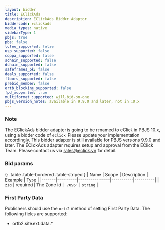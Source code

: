 ```yaml
---
layout: bidder
title: EClickAds
description: EClickAds Bidder Adaptor
biddercode: eclickads
media_types: native
sidebarType: 1
pbjs: true
pbs: false
tcfeu_supported: false
usp_supported: false
coppa_supported: false
schain_supported: false
dchain_supported: false
safeframes_ok: false
deals_supported: false
floors_supported: false
prebid_member: false
ortb_blocking_supported: false
fpd_supported: true
multiformat_supported: will-bid-on-one
pbjs_version_notes: available in 9.9.0 and later, not in 10.x
---
```


### Note
The EClickAds bidder adapter is going to be renamed to eClick in PBJS 10.x, using a bidder code of `eclick`. Please update your implementation accordingly. This bidder adapter is still available for PBJS versions 9.9.0 and later.
The EClickAds adapter requires setup and approval from the EClick Team. Please contact us via <sales@eclick.vn> for detail.

### Bid params

{: .table .table-bordered .table-striped }
| Name  | Scope    | Description    | Example   | Type     |
|-------|----------|----------------|-----------|----------|
| `zid` | required | The Zone Id    | `'7096'`  | `string` |

### First Party Data

Publishers should use the `ortb2` method of setting First Party Data. The following fields are supported:

- ortb2.site.ext.data.*
